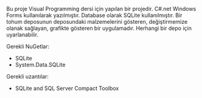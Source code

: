 Bu proje Visual Programming dersi için yapılan bir projedir. C#.net Windows Forms kullanılarak yazılmıştır. Database olarak SQLite kullanılmıştır.
  Bir tohum deposunun deposundaki malzemelerini gösteren, değiştirmemize olanak sağlayan, grafikte gösteren bir uygulamadır. Herhangi bir depo için uyarlanabilir.
 
 Gerekli NuGetlar:
- SQLite
- System.Data.SQLite

 Gerekli uzantılar:
- SQLite and SQL Server Compact Toolbox

